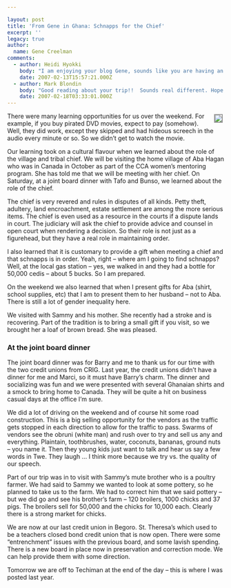 ```yaml
---

layout: post
title: 'From Gene in Ghana: Schnapps for the Chief'
excerpt: ''
legacy: true
author:
  name: Gene Creelman
comments:
  - author: Heidi Hyokki
    body: "I am enjoying your blog Gene, sounds like you are having an incredible trip... and I can hardly wait to see you wear your new shirt to work!\r\n\r\nHave a safe journey!\r\n\r\n"
    date: 2007-02-13T15:57:21.000Z
  - author: Mark Blondin
    body: "Good reading about your trip!!  Sounds real different. Hope all is well look forward to seeing on the course or on the ice.\r\n\r\nMark"
    date: 2007-02-18T03:33:01.000Z
---
```


<p><a href="http://www.flickr.com/photos/21725989@N00/"><img src="http://farm1.static.flickr.com/126/384924626_52a3c36921_m.jpg" style="float:right; border: 2px solid #999999; margin: 4px;" /></a>There were many learning opportunities for us over the weekend. For example,
if you buy pirated <span class="caps">DVD</span> movies, expect to pay (somehow). Well, they did work,
except they skipped and had hideous screech in the audio every minute or so.
So we didn’t get to watch the movie.</p>
<p>Our learning took on a cultural flavour when we learned about the role of the
village and tribal chief. We will be visiting the home village of Aba Hagan
who was in Canada in October as part of the <span class="caps">CCA</span> women’s mentoring program. She
has told me that we will be meeting with her chief. On Saturday, at a joint
board dinner with Tafo and Bunso, we learned about the role of the chief.</p>
<p>The
chief is very revered and rules in disputes of all kinds. Petty theft,
adultery, land encroachment, estate settlement are among the more serious
items.  The chief is even used as a resource in the courts if a dispute lands
in court. The judiciary will ask the chief to provide advice and counsel in
open court when rendering a decision. So their role is not just as a
figurehead, but they have a real role in maintaining order.</p>
<p>I also learned
that it is customary to provide a gift when meeting a chief and that schnapps
is in order. Yeah, right &#8211; where am I going to find schnapps? Well, at the local
gas station – yes, we walked in and they had a bottle for 50,000 cedis – about
5 bucks.   So I am prepared.</p>
<p>On the weekend we also learned that when I present gifts for Aba (shirt,
school supplies, etc) that I am to present them to her husband – not to Aba.
There is still a lot of gender inequality here.</p>
<p>We visited with Sammy and his mother. She recently had a stroke and is
recovering. Part of the tradition is to bring a small gift if you visit, so we
brought her a loaf of brown bread. She was pleased.</p>
<h3>At the joint board dinner</h3>
<p>The joint board dinner was for Barry and me to thank us for our time with the
two credit unions from <span class="caps">CRIG</span>. Last year, the credit unions didn’t have a dinner
for me and Marci, so it must have Barry’s charm. The dinner and socializing
was fun and we were presented with several Ghanaian shirts and a smock to
bring home to Canada. They will be quite a hit on business casual days at the
office I’m sure.</p>
<p>We did a lot of driving on the weekend and of course hit some road
construction. This is a big selling opportunity for the vendors as the traffic
gets stopped in each direction to allow for the traffic to pass. Swarms of
vendors see the obruni (white man) and rush over to try and sell us any and
everything. Plaintain, toothbrushes, water, coconuts, bananas, ground nuts –
you name it. Then they young kids just want to talk and hear us say a few
words in Twe. They laugh &#8230; I think more because we try vs. the quality of our
speech.</p>
<p>Part of our trip was in to visit with Sammy’s mute brother who is a poultry
farmer. We had said to Sammy we wanted to look at some pottery, so he planned
to take us to the farm. We had to correct him that we said pottery – but we
did go and see his brother’s farm – 120 broilers, 1000 chicks and 37 pigs. The
broilers sell for 50,000 and the chicks for 10,000 each. Clearly there is a
strong market for chicks.</p>
<p>We are now at our last credit union in Begoro. St. Theresa’s which used to be
a teachers closed bond credit union that is now open. There were
some “entrenchment” issues with the previous board, and some lavish spending.
There is a new board in place now in preservation and correction mode. We can
help provide them with some direction.</p>
<p>Tomorrow we are off to Techiman at the end of the day &#8211; this is where I was
posted last year.</p>